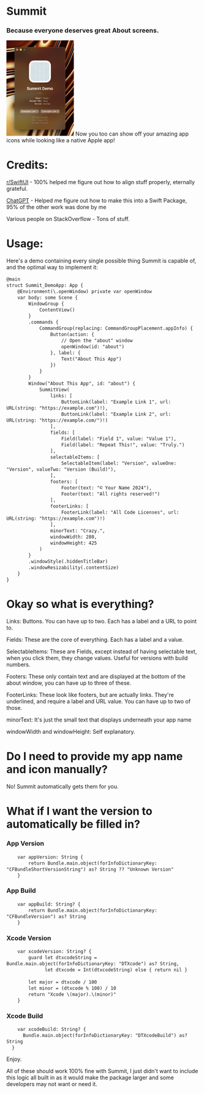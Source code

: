 # Summit
### Because everyone deserves great About screens.
<img src="https://github.com/forcequitOS/Summit/blob/main/Summit%20Demo.png?raw=true" alt="A small screenshot showcasing Summit's About Screen" width="35%">
Now you too can show off your amazing app icons while looking like a native Apple app!

# Credits:
[r/SwiftUI](https://reddit.com/r/SwiftUI) - 100% helped me figure out how to align stuff properly, eternally grateful.

[ChatGPT](https://chatgpt.com) - Helped me figure out how to make this into a Swift Package, 95% of the other work was done by me

Various people on StackOverflow - Tons of stuff.

# Usage:

Here's a demo containing every single possible thing Summit is capable of, and the optimal way to implement it:

```
@main
struct Summit_DemoApp: App {
    @Environment(\.openWindow) private var openWindow
    var body: some Scene {
        WindowGroup {
            ContentView()
        }
        .commands {
            CommandGroup(replacing: CommandGroupPlacement.appInfo) {
                Button(action: {
                    // Open the "about" window
                    openWindow(id: "about")
                }, label: {
                    Text("About This App")
                })
            }
        }
        Window("About This App", id: "about") {
            SummitView(
                links: [
                    ButtonLink(label: "Example Link 1", url: URL(string: "https://example.com")!),
                    ButtonLink(label: "Example Link 2", url: URL(string: "https://example.com/")!)
                ],
                fields: [
                    Field(label: "Field 1", value: "Value 1"),
                    Field(label: "Repeat This!", value: "Truly.")
                ],
                selectableItems: [
                    SelectableItem(label: "Version", valueOne: "Version", valueTwo: "Version (Build)"),
                ],
                footers: [
                    Footer(text: "© Your Name 2024"),
                    Footer(text: "All rights reserved!")
                ],
                footerLinks: [
                    FooterLink(label: "All Code Licenses", url: URL(string: "https://example.com")!)
                ],
                minorText: "Crazy.",
                windowWidth: 280,
                windowHeight: 425
            )
        }
        .windowStyle(.hiddenTitleBar)
        .windowResizability(.contentSize)
    }
}
```

# Okay so what is everything?

Links: Buttons. You can have up to two. Each has a label and a URL to point to.

Fields: These are the core of everything. Each has a label and a value.

SelectableItems: These are Fields, except instead of having selectable text, when you click them, they change values. Useful for versions with build numbers.

Footers: These only contain text and are displayed at the bottom of the about window, you can have up to three of these.

FooterLinks: These look like footers, but are actually links. They're underlined, and require a label and URL value. You can have up to two of those.

minorText: It's just the small text that displays underneath your app name

windowWidth and windowHeight: Self explanatory.

# Do I need to provide my app name and icon manually?

No! Summit automatically gets them for you.

# What if I want the version to automatically be filled in?

### App Version
```
    var appVersion: String {
        return Bundle.main.object(forInfoDictionaryKey: "CFBundleShortVersionString") as? String ?? "Unknown Version"
    }
```

### App Build
```
    var appBuild: String? {
        return Bundle.main.object(forInfoDictionaryKey: "CFBundleVersion") as? String
    }
```

### Xcode Version
```
    var xcodeVersion: String? {
        guard let dtxcodeString = Bundle.main.object(forInfoDictionaryKey: "DTXcode") as? String,
              let dtxcode = Int(dtxcodeString) else { return nil }
        
        let major = dtxcode / 100
        let minor = (dtxcode % 100) / 10
        return "Xcode \(major).\(minor)"
    }
```

### Xcode Build

```
    var xcodeBuild: String? {
      Bundle.main.object(forInfoDictionaryKey: "DTXcodeBuild") as? String
  }
```

Enjoy.

All of these should work 100% fine with Summit, I just didn't want to include this logic all built in as it would make the package larger and some developers may not want or need it.

